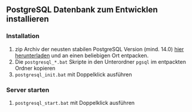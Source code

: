 ## PostgreSQL Datenbank zum Entwicklen installieren

### Installation
1. zip Archiv der neusten stabilen PostgreSQL Version (mind. 14.0) [hier herunterladen](https://www.enterprisedb.com/download-postgresql-binaries) und an einen beliebigen Ort entpacken.
2. Die `postgresql_*.bat` Skripte in den Unterordner `pgsql` im entpackten Ordner kopieren
3. `postgresql_init.bat` mit Doppelklick ausführen

### Server starten

1. `postgresql_start.bat` mit Doppelklick ausführen

